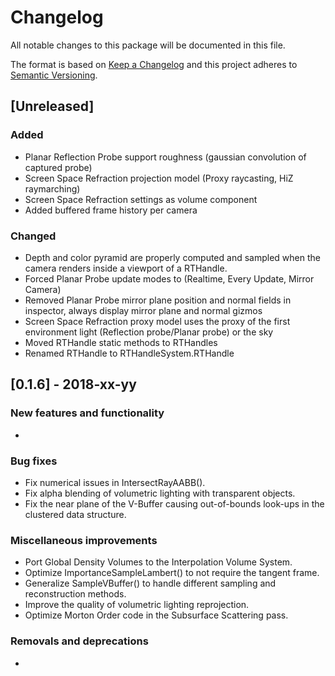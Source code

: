 # Changelog
All notable changes to this package will be documented in this file.

The format is based on [Keep a Changelog](http://keepachangelog.com/en/1.0.0/)
and this project adheres to [Semantic Versioning](http://semver.org/spec/v2.0.0.html).

## [Unreleased]
### Added
 - Planar Reflection Probe support roughness (gaussian convolution of captured probe)
 - Screen Space Refraction projection model (Proxy raycasting, HiZ raymarching)
 - Screen Space Refraction settings as volume component
 - Added buffered frame history per camera

### Changed
 - Depth and color pyramid are properly computed and sampled when the camera renders inside a viewport of a RTHandle.
 - Forced Planar Probe update modes to (Realtime, Every Update, Mirror Camera)
 - Removed Planar Probe mirror plane position and normal fields in inspector, always display mirror plane and normal gizmos
 - Screen Space Refraction proxy model uses the proxy of the first environment light (Reflection probe/Planar probe) or the sky
 - Moved RTHandle static methods to RTHandles
 - Renamed RTHandle to RTHandleSystem.RTHandle

## [0.1.6] - 2018-xx-yy

### New features and functionality
- 

### Bug fixes
- Fix numerical issues in IntersectRayAABB().
- Fix alpha blending of volumetric lighting with transparent objects.
- Fix the near plane of the V-Buffer causing out-of-bounds look-ups in the clustered data structure.

### Miscellaneous improvements
- Port Global Density Volumes to the Interpolation Volume System.
- Optimize ImportanceSampleLambert() to not require the tangent frame.
- Generalize SampleVBuffer() to handle different sampling and reconstruction methods.
- Improve the quality of volumetric lighting reprojection.
- Optimize Morton Order code in the Subsurface Scattering pass.

### Removals and deprecations
- 
